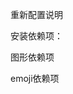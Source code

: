 重新配置说明

安装依赖项：

<pip install discord.py python-dotenv>

图形依赖项
<pip install Pillow matplotlib>

emoji依赖项
<sudo apt-get update
sudo apt-get install fonts-noto-color-emoji>

